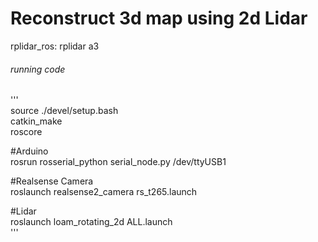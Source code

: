 # Reconstruct 3d map using 2d Lidar

rplidar_ros: rplidar a3
  
  
###### running code  
'''  
source ./devel/setup.bash  
catkin_make  
roscore  
  
#Arduino  
rosrun rosserial_python serial_node.py /dev/ttyUSB1  
  
#Realsense Camera  
roslaunch realsense2_camera rs_t265.launch  
  
#Lidar  
roslaunch loam_rotating_2d ALL.launch  
'''  
